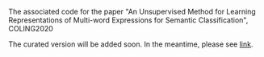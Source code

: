 The associated code for the paper "An Unsupervised Method for Learning Representations of Multi-word Expressions for Semantic Classification", COLING2020

The curated version will be added soon. In the meantime, please see [link](https://github.com/robertvacareanu/multi_word_embedding).
